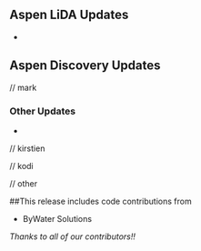 ## Aspen LiDA Updates
- 

## Aspen Discovery Updates
// mark
### Other Updates
- 

// kirstien


// kodi

// other

##This release includes code contributions from
- ByWater Solutions

_Thanks to all of our contributors!!_